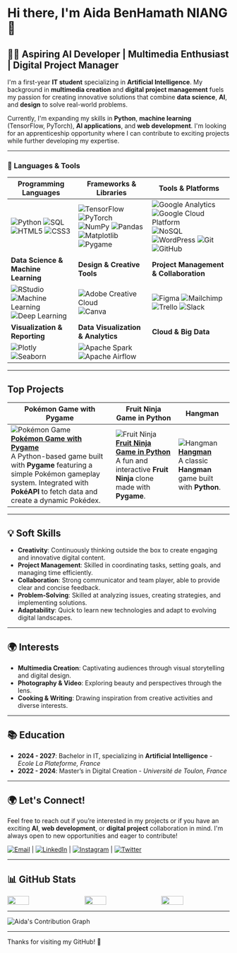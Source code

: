 # Hi there, I'm Aida BenHamath NIANG 👋

## 👩‍💻 Aspiring AI Developer | Multimedia Enthusiast | Digital Project Manager

I'm a first-year **IT student** specializing in **Artificial Intelligence**. My background in **multimedia creation** and **digital project management** fuels my passion for creating innovative solutions that combine **data science**, **AI**, and **design** to solve real-world problems.

Currently, I'm expanding my skills in **Python**, **machine learning** (TensorFlow, PyTorch), **AI applications**, and **web development**. I'm looking for an apprenticeship opportunity where I can contribute to exciting projects while further developing my expertise.

---

### 🔧 Languages & Tools  

| **Programming Languages** | **Frameworks & Libraries** | **Tools & Platforms** |
|---------------------------|----------------------------|-----------------------|
| ![Python](https://img.shields.io/badge/Python-%233776AB.svg?style=for-the-badge&logo=python&logoColor=white) ![SQL](https://img.shields.io/badge/SQL-%232E8B57.svg?style=for-the-badge&logo=sql&logoColor=white) ![HTML5](https://img.shields.io/badge/HTML5-%23E34F26.svg?style=for-the-badge&logo=html5&logoColor=white) ![CSS3](https://img.shields.io/badge/CSS3-%231572B6.svg?style=for-the-badge&logo=css3&logoColor=white) | ![TensorFlow](https://img.shields.io/badge/TensorFlow-%23FF6F00.svg?style=for-the-badge&logo=tensorflow&logoColor=white) ![PyTorch](https://img.shields.io/badge/PyTorch-%23EE4C2C.svg?style=for-the-badge&logo=pytorch&logoColor=white) ![NumPy](https://img.shields.io/badge/NumPy-%23013243.svg?style=for-the-badge&logo=numpy&logoColor=white) ![Pandas](https://img.shields.io/badge/Pandas-%23150458.svg?style=for-the-badge&logo=pandas&logoColor=white) ![Matplotlib](https://img.shields.io/badge/Matplotlib-%23A6B7A3.svg?style=for-the-badge&logo=matplotlib&logoColor=white) ![Pygame](https://img.shields.io/badge/Pygame-%23F37A1A.svg?style=for-the-badge&logo=pygame&logoColor=white) | ![Google Analytics](https://img.shields.io/badge/Google%20Analytics-%23F5F5F5.svg?style=for-the-badge&logo=googleanalytics&logoColor=green) ![Google Cloud Platform](https://img.shields.io/badge/Google%20Cloud%20Platform-%23333F48.svg?style=for-the-badge&logo=googlecloud&logoColor=white) ![NoSQL](https://img.shields.io/badge/NoSQL-%23F8991D.svg?style=for-the-badge&logo=nosql&logoColor=white) ![WordPress](https://img.shields.io/badge/WordPress-%23117AC9.svg?style=for-the-badge&logo=wordpress&logoColor=white) ![Git](https://img.shields.io/badge/Git-%23F05033.svg?style=for-the-badge&logo=git&logoColor=white) ![GitHub](https://img.shields.io/badge/GitHub-%23121011.svg?style=for-the-badge&logo=github&logoColor=white) |
| **Data Science & Machine Learning** | **Design & Creative Tools** | **Project Management & Collaboration** |
| ![RStudio](https://img.shields.io/badge/RStudio-%23276DC3.svg?style=for-the-badge&logo=rstudio&logoColor=white) ![Machine Learning](https://img.shields.io/badge/Machine%20Learning-%23FF6F00.svg?style=for-the-badge&logo=tensorflow&logoColor=white) ![Deep Learning](https://img.shields.io/badge/Deep%20Learning-%23FF6F00.svg?style=for-the-badge&logo=tensorflow&logoColor=white) | ![Adobe Creative Cloud](https://img.shields.io/badge/Adobe%20Creative%20Cloud-%23FF6C00.svg?style=for-the-badge&logo=adobe&logoColor=white) ![Canva](https://img.shields.io/badge/Canva-%2321C17B.svg?style=for-the-badge&logo=canva&logoColor=white) | ![Figma](https://img.shields.io/badge/Figma-%23F24E1E.svg?style=for-the-badge&logo=figma&logoColor=white) ![Mailchimp](https://img.shields.io/badge/Mailchimp-%23FFE01B.svg?style=for-the-badge&logo=mailchimp&logoColor=white) ![Trello](https://img.shields.io/badge/Trello-%23026AA7.svg?style=for-the-badge&logo=trello&logoColor=white) ![Slack](https://img.shields.io/badge/Slack-%234A154B.svg?style=for-the-badge&logo=slack&logoColor=white) |
| **Visualization & Reporting** | **Data Visualization & Analytics** | **Cloud & Big Data** |
| ![Plotly](https://img.shields.io/badge/Plotly-%23314A9D.svg?style=for-the-badge&logo=plotly&logoColor=white) ![Seaborn](https://img.shields.io/badge/Seaborn-%23F0A82D.svg?style=for-the-badge&logo=seaborn&logoColor=white) | ![Apache Spark](https://img.shields.io/badge/Apache%20Spark-%23E25A1C.svg?style=for-the-badge&logo=apache-spark&logoColor=white) ![Apache Airflow](https://img.shields.io/badge/Apache%20Airflow-%232F4F4F.svg?style=for-the-badge&logo=apache-airflow&logoColor=white) |  |

---

## Top Projects

| **Pokémon Game with Pygame** | **Fruit Ninja Game in Python** | **Hangman** |
|-----------------------------|--------------------------------|-------------|
| ![Pokémon Game](https://your-image-url.com) <br> [**Pokémon Game with Pygame**](https://github.com/aida-niang/pokemon) <br> A Python-based game built with **Pygame** featuring a simple Pokémon gameplay system. Integrated with **PokéAPI** to fetch data and create a dynamic Pokédex. | ![Fruit Ninja](https://your-image-url.com) <br> [**Fruit Ninja Game in Python**](https://github.com/aida-niang/typing-game) <br> A fun and interactive **Fruit Ninja** clone made with **Pygame**. | ![Hangman](https://your-image-url.com) <br> [**Hangman**](https://github.com/aida-niang?tab=repositories/) <br> A classic **Hangman** game built with **Python**. |

---

## 💡 Soft Skills

- **Creativity**: Continuously thinking outside the box to create engaging and innovative digital content.
- **Project Management**: Skilled in coordinating tasks, setting goals, and managing time efficiently.
- **Collaboration**: Strong communicator and team player, able to provide clear and concise feedback.
- **Problem-Solving**: Skilled at analyzing issues, creating strategies, and implementing solutions.
- **Adaptability**: Quick to learn new technologies and adapt to evolving digital landscapes.

---

## 🌍 Interests

- **Multimedia Creation**: Captivating audiences through visual storytelling and digital design.
- **Photography & Video**: Exploring beauty and perspectives through the lens.
- **Cooking & Writing**: Drawing inspiration from creative activities and diverse interests.

---

## 📚 Education

- **2024 - 2027**: Bachelor in IT, specializing in **Artificial Intelligence** - *Ecole La Plateforme, France*
- **2022 - 2024**: Master’s in Digital Creation - *Université de Toulon, France*

---

## 🌍 Let's Connect!

Feel free to reach out if you’re interested in my projects or if you have an exciting **AI**, **web development**, or **digital project** collaboration in mind. I'm always open to new opportunities and eager to contribute!

[![Email](https://img.shields.io/badge/Email-%23E44C4F.svg?style=for-the-badge&logo=gmail&logoColor=white)](mailto:aidam.niang@gmail.com) | [![LinkedIn](https://img.shields.io/badge/LinkedIn-%230077B5.svg?style=for-the-badge&logo=linkedin&logoColor=white)](https://www.linkedin.com/in/aidabenhamathn) | [![Instagram](https://img.shields.io/badge/Instagram-%23E4405F.svg?style=for-the-badge&logo=instagram&logoColor=white)](https://www.instagram.com/african_hijab) | [![Twitter](https://img.shields.io/badge/Twitter-%231DA1F2.svg?style=for-the-badge&logo=twitter&logoColor=white)](https://twitter.com/Aida_Niang_)

---

## 📊 GitHub Stats

<div style="display: flex; justify-content: space-between; gap: 20px;">
  <img src="https://github-readme-stats.vercel.app/api?username=aida-niang&show_icons=true&hide_title=true&count_private=true&theme=radical" width="32%" />
  <img src="https://github-readme-stats.vercel.app/api/top-langs/?username=aida-niang&layout=compact&theme=radical" width="32%" />
  <img src="https://github-readme-streak-stats.herokuapp.com/?user=aida-niang&theme=radical" width="32%" />
</div>

---

![Aida's Contribution Graph](https://github-readme-activity-graph.vercel.app/graph?username=aida-niang&theme=radical)

---

Thanks for visiting my GitHub! 👋
